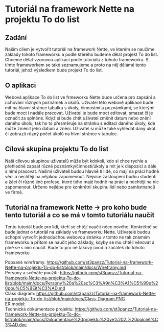 # Tutoriál na framework Nette na projektu To do list

## Zadání                                                                                                                                                                        
Naším cílem je vytvořit tutoriál na framework Nette, ve kterém se naučíme základy tohoto frameworku a podle kterého budeme dělat projekt To do list. Chceme dělat vzorovou aplikaci podle tutoriálu z tohoto frameworku. S tímto frameworkem se také seznamujeme a proto na něj dělámé tento tutoriál, jehož výsledkem bude projekt To do list.

## O aplikaci
Webová aplikace To do list ve frmeworku Nette bude určena pro zapsání a uchování různých poznámek a úkolů. Uživatel této webové aplikace bude mít na hlavní stránce tabulku s úkoly, činnostmi a poznámkami, se kterými bude moct i nadále pracovat. Uživatel je bude moct editovat, smazat či je označit za splněné. Když si bude chtít uživatel změnit datum nebo znění daného úkolu, tak ho to přesměruje na stránku s editací daného úkoly, kde může změnit jeho datum a znění. Uživatel si může také vyhledat daný úkol či zobrazit různý počet úkolů na hlvní stránce v tabulce.

## Cílová skupina projektu To do list
Naší cílovou skupinou uživatelů může být kdokoli, kdo si chce rychle a přehledně zapsat různé poznámky/činnosti/úkoly a mít je k dispozici a dále s nimi pracovat. Našimi uživateli budou hlavně ti lidé, co mají na práci hodně věcí a nechtějí na nějakou zapomenout. Nejvíce zastoupení budou studenti a žáci či různé jiné profese, které toho majé hodně na práci a nechtějí na nic zapomenout. Určeno nejlépe pro konkrétní skupinu lidí nebo zaměstnanců ve firmě.

## Tutoriál na framework Nette -> pro koho bude tento tutoriál a co se má v tomto tutoriálu naučit
Tento tutoriál bude pro lidi, kteří se chtějí naučit něco nového. Konkrétně se bude jednat o tutoriál na základy ve frameworku Nette. Uživatelé budou schopni vytvořit jednoduchou webovou stránku v tomto ne tak známém frameworku a přitom se naučit jeho základy, kdyby se mu chtěli věnovat a plně se s ním naučit. Bude to pro ně takový úvod a začátek do tohoto frameworku.

Popsané wireframy: https://github.com/st3panzz/Tutorial-na-framework-Nette-na-projektu-To-do-list/blob/main/docs/Wireframy.md                                                     
Persony a scénáře použití: https://github.com/st3panzz/Tutorial-na-framework-Nette-na-projektu-To-do-list/blob/main/docs/Persony%20a%20sc%C3%A9n%C3%A1%C5%99e%20pou%C5%BEit%C3%AD.md                                                                                                     
Class diagram: https://github.com/st3panzz/Tutorial-na-framework-Nette-na-projektu-To-do-list/blob/main/docs/Class-Diagram.PNG                                                     
ER model:                                                                                                                                                                           
Technická dokumentace projektu: https://github.com/st3panzz/Tutorial-na-framework-Nette-na-projektu-To-do-list/blob/main/docs/Dokumentace%20projektu%20ve%202.%20pololet%C3%AD.doc
